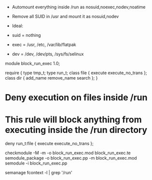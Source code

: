 - Automount everything inside /run as nosuid,noexec,nodev,noatime
- Remove all SUID in /usr and mount it as nosuid,nodev

- Ideal:
- suid = nothing
- exec = /usr, /etc, /var/lib/flatpak
- dev = /dev, /dev/pts, /sys/fs/selinux

module block_run_exec 1.0;

require {
    type tmp_t;
    type run_t;
    class file { execute execute_no_trans };
    class dir { add_name remove_name search };
}

# Deny execution on files inside /run
# This rule will block anything from executing inside the /run directory
deny run_t:file { execute execute_no_trans };

checkmodule -M -m -o block_run_exec.mod block_run_exec.te
semodule_package -o block_run_exec.pp -m block_run_exec.mod
semodule -i block_run_exec.pp

semanage fcontext -l | grep '/run'
